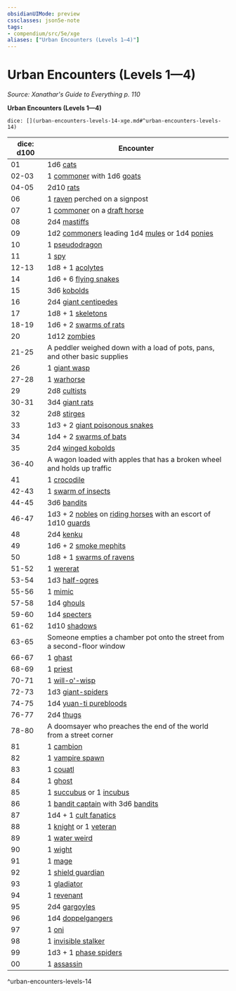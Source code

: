 ```yaml
---
obsidianUIMode: preview
cssclasses: json5e-note
tags:
- compendium/src/5e/xge
aliases: ["Urban Encounters (Levels 1—4)"]
---
```

# Urban Encounters (Levels 1—4)
*Source: Xanathar's Guide to Everything p. 110* 

**Urban Encounters (Levels 1—4)**

`dice: [](urban-encounters-levels-14-xge.md#^urban-encounters-levels-14)`

| dice: d100 | Encounter |
|------------|-----------|
| 01 | 1d6 [cats](2-Mechanics/CLI/bestiary/beast/cat.md) |
| 02-03 | 1 [commoner](2-Mechanics/CLI/bestiary/humanoid/commoner.md) with 1d6 [goats](2-Mechanics/CLI/bestiary/beast/goat.md) |
| 04-05 | 2d10 [rats](2-Mechanics/CLI/bestiary/beast/rat.md) |
| 06 | 1 [raven](2-Mechanics/CLI/bestiary/beast/raven.md) perched on a signpost |
| 07 | 1 [commoner](2-Mechanics/CLI/bestiary/humanoid/commoner.md) on a [draft horse](2-Mechanics/CLI/bestiary/beast/draft-horse.md) |
| 08 | 2d4 [mastiffs](2-Mechanics/CLI/bestiary/beast/mastiff.md) |
| 09 | 1d2 [commoners](2-Mechanics/CLI/bestiary/humanoid/commoner.md) leading 1d4 [mules](2-Mechanics/CLI/bestiary/beast/mule.md) or 1d4 [ponies](2-Mechanics/CLI/bestiary/beast/pony.md) |
| 10 | 1 [pseudodragon](2-Mechanics/CLI/bestiary/dragon/pseudodragon.md) |
| 11 | 1 [spy](2-Mechanics/CLI/bestiary/humanoid/spy.md) |
| 12-13 | 1d8 + 1 [acolytes](2-Mechanics/CLI/bestiary/humanoid/acolyte.md) |
| 14 | 1d6 + 6 [flying snakes](2-Mechanics/CLI/bestiary/beast/flying-snake.md) |
| 15 | 3d6 [kobolds](2-Mechanics/CLI/bestiary/humanoid/kobold.md) |
| 16 | 2d4 [giant centipedes](2-Mechanics/CLI/bestiary/beast/giant-centipede.md) |
| 17 | 1d8 + 1 [skeletons](2-Mechanics/CLI/bestiary/undead/skeleton.md) |
| 18-19 | 1d6 + 2 [swarms of rats](2-Mechanics/CLI/bestiary/beast/swarm-of-rats.md) |
| 20 | 1d12 [zombies](2-Mechanics/CLI/bestiary/undead/zombie.md) |
| 21-25 | A peddler weighed down with a load of pots, pans, and other basic supplies |
| 26 | 1 [giant wasp](2-Mechanics/CLI/bestiary/beast/giant-wasp.md) |
| 27-28 | 1 [warhorse](2-Mechanics/CLI/bestiary/beast/warhorse.md) |
| 29 | 2d8 [cultists](2-Mechanics/CLI/bestiary/humanoid/cultist.md) |
| 30-31 | 3d4 [giant rats](2-Mechanics/CLI/bestiary/beast/giant-rat.md) |
| 32 | 2d8 [stirges](2-Mechanics/CLI/bestiary/beast/stirge.md) |
| 33 | 1d3 + 2 [giant poisonous snakes](2-Mechanics/CLI/bestiary/beast/giant-poisonous-snake.md) |
| 34 | 1d4 + 2 [swarms of bats](2-Mechanics/CLI/bestiary/beast/swarm-of-bats.md) |
| 35 | 2d4 [winged kobolds](2-Mechanics/CLI/bestiary/humanoid/winged-kobold.md) |
| 36-40 | A wagon loaded with apples that has a broken wheel and holds up traffic |
| 41 | 1 [crocodile](2-Mechanics/CLI/bestiary/beast/crocodile.md) |
| 42-43 | 1 [swarm of insects](2-Mechanics/CLI/bestiary/beast/swarm-of-insects.md) |
| 44-45 | 3d6 [bandits](2-Mechanics/CLI/bestiary/humanoid/bandit.md) |
| 46-47 | 1d3 + 2 [nobles](2-Mechanics/CLI/bestiary/humanoid/noble.md) on [riding horses](2-Mechanics/CLI/bestiary/beast/riding-horse.md) with an escort of 1d10 [guards](2-Mechanics/CLI/bestiary/humanoid/guard.md) |
| 48 | 2d4 [kenku](2-Mechanics/CLI/bestiary/humanoid/kenku.md) |
| 49 | 1d6 + 2 [smoke mephits](2-Mechanics/CLI/bestiary/elemental/smoke-mephit.md) |
| 50 | 1d8 + 1 [swarms of ravens](2-Mechanics/CLI/bestiary/beast/swarm-of-ravens.md) |
| 51-52 | 1 [wererat](2-Mechanics/CLI/bestiary/humanoid/wererat.md) |
| 53-54 | 1d3 [half-ogres](2-Mechanics/CLI/bestiary/giant/half-ogre-ogrillon.md) |
| 55-56 | 1 [mimic](2-Mechanics/CLI/bestiary/monstrosity/mimic.md) |
| 57-58 | 1d4 [ghouls](2-Mechanics/CLI/bestiary/undead/ghoul.md) |
| 59-60 | 1d4 [specters](2-Mechanics/CLI/bestiary/undead/specter.md) |
| 61-62 | 1d10 [shadows](2-Mechanics/CLI/bestiary/undead/shadow.md) |
| 63-65 | Someone empties a chamber pot onto the street from a second-floor window |
| 66-67 | 1 [ghast](2-Mechanics/CLI/bestiary/undead/ghast.md) |
| 68-69 | 1 [priest](2-Mechanics/CLI/bestiary/humanoid/priest.md) |
| 70-71 | 1 [will-o'-wisp](2-Mechanics/CLI/bestiary/undead/will-o-wisp.md) |
| 72-73 | 1d3 [giant-spiders](2-Mechanics/CLI/bestiary/beast/giant-spider.md) |
| 74-75 | 1d4 [yuan-ti purebloods](2-Mechanics/CLI/bestiary/humanoid/yuan-ti-pureblood.md) |
| 76-77 | 2d4 [thugs](2-Mechanics/CLI/bestiary/humanoid/thug.md) |
| 78-80 | A doomsayer who preaches the end of the world from a street corner |
| 81 | 1 [cambion](2-Mechanics/CLI/bestiary/fiend/cambion.md) |
| 82 | 1 [vampire spawn](2-Mechanics/CLI/bestiary/undead/vampire-spawn.md) |
| 83 | 1 [couatl](2-Mechanics/CLI/bestiary/celestial/couatl.md) |
| 84 | 1 [ghost](2-Mechanics/CLI/bestiary/undead/ghost.md) |
| 85 | 1 [succubus](2-Mechanics/CLI/bestiary/fiend/succubus.md) or 1 [incubus](2-Mechanics/CLI/bestiary/fiend/incubus.md) |
| 86 | 1 [bandit captain](2-Mechanics/CLI/bestiary/humanoid/bandit-captain.md) with 3d6 [bandits](2-Mechanics/CLI/bestiary/humanoid/bandit.md) |
| 87 | 1d4 + 1 [cult fanatics](2-Mechanics/CLI/bestiary/humanoid/cult-fanatic.md) |
| 88 | 1 [knight](2-Mechanics/CLI/bestiary/humanoid/knight.md) or 1 [veteran](2-Mechanics/CLI/bestiary/humanoid/veteran.md) |
| 89 | 1 [water weird](2-Mechanics/CLI/bestiary/elemental/water-weird.md) |
| 90 | 1 [wight](2-Mechanics/CLI/bestiary/undead/wight.md) |
| 91 | 1 [mage](2-Mechanics/CLI/bestiary/humanoid/mage.md) |
| 92 | 1 [shield guardian](2-Mechanics/CLI/bestiary/construct/shield-guardian.md) |
| 93 | 1 [gladiator](2-Mechanics/CLI/bestiary/humanoid/gladiator.md) |
| 94 | 1 [revenant](2-Mechanics/CLI/bestiary/undead/revenant.md) |
| 95 | 2d4 [gargoyles](2-Mechanics/CLI/bestiary/elemental/gargoyle.md) |
| 96 | 1d4 [doppelgangers](2-Mechanics/CLI/bestiary/monstrosity/doppelganger.md) |
| 97 | 1 [oni](2-Mechanics/CLI/bestiary/giant/oni.md) |
| 98 | 1 [invisible stalker](2-Mechanics/CLI/bestiary/elemental/invisible-stalker.md) |
| 99 | 1d3 + 1 [phase spiders](2-Mechanics/CLI/bestiary/monstrosity/phase-spider.md) |
| 00 | 1 [assassin](2-Mechanics/CLI/bestiary/humanoid/assassin.md) |
^urban-encounters-levels-14
